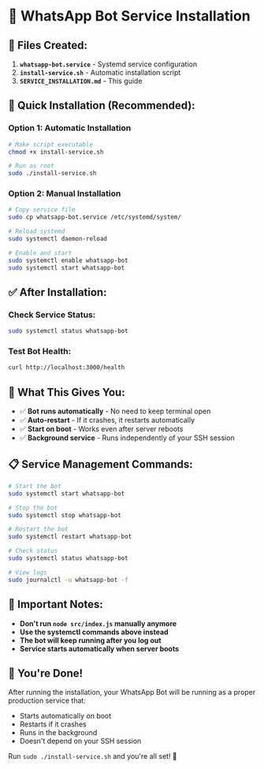 # 🚀 WhatsApp Bot Service Installation

## 📁 **Files Created:**

1. **`whatsapp-bot.service`** - Systemd service configuration
2. **`install-service.sh`** - Automatic installation script
3. **`SERVICE_INSTALLATION.md`** - This guide

## 🚀 **Quick Installation (Recommended):**

### **Option 1: Automatic Installation**
```bash
# Make script executable
chmod +x install-service.sh

# Run as root
sudo ./install-service.sh
```

### **Option 2: Manual Installation**
```bash
# Copy service file
sudo cp whatsapp-bot.service /etc/systemd/system/

# Reload systemd
sudo systemctl daemon-reload

# Enable and start
sudo systemctl enable whatsapp-bot
sudo systemctl start whatsapp-bot
```

## ✅ **After Installation:**

### **Check Service Status:**
```bash
sudo systemctl status whatsapp-bot
```

### **Test Bot Health:**
```bash
curl http://localhost:3000/health
```

## 🎯 **What This Gives You:**

- ✅ **Bot runs automatically** - No need to keep terminal open
- ✅ **Auto-restart** - If it crashes, it restarts automatically
- ✅ **Start on boot** - Works even after server reboots
- ✅ **Background service** - Runs independently of your SSH session

## 📋 **Service Management Commands:**

```bash
# Start the bot
sudo systemctl start whatsapp-bot

# Stop the bot
sudo systemctl stop whatsapp-bot

# Restart the bot
sudo systemctl restart whatsapp-bot

# Check status
sudo systemctl status whatsapp-bot

# View logs
sudo journalctl -u whatsapp-bot -f
```

## 🚨 **Important Notes:**

- **Don't run `node src/index.js` manually anymore**
- **Use the systemctl commands above instead**
- **The bot will keep running after you log out**
- **Service starts automatically when server boots**

## 🎉 **You're Done!**

After running the installation, your WhatsApp Bot will be running as a proper production service that:
- Starts automatically on boot
- Restarts if it crashes
- Runs in the background
- Doesn't depend on your SSH session

Run `sudo ./install-service.sh` and you're all set! 🚀
